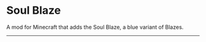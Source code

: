 # Soul Blaze

A mod for Minecraft that adds the Soul Blaze, a blue variant of Blazes.

----

<!--Curseforge link [here](https://www.curseforge.com/minecraft/mc-mods/soul-blaze).-->
